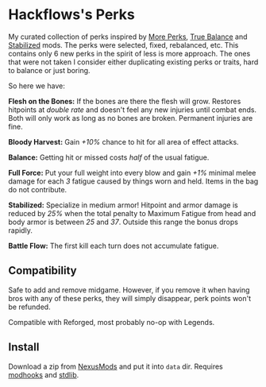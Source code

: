 # Hackflows's Perks

My curated collection of perks inspired by [More Perks][], [True Balance][] and [Stabilized][] mods. The perks were selected, fixed, rebalanced, etc. This contains only 6 new perks in the spirit of less is more approach. The ones that were not taken I consider either duplicating existing perks or traits, hard to balance or just boring.

So here we have:

**Flesh on the Bones:** If the bones are there the flesh will grow. Restores hitpoints at *double rate* and doesn't feel any new injuries until combat ends. Both will only work as long as no bones are broken. Permanent injuries are fine.

**Bloody Harvest:** Gain *+10%* chance to hit for all area of effect attacks.

**Balance:** Getting hit or missed costs *half* of the usual fatigue.

**Full Force:** Put your full weight into every blow and gain *+1%* minimal melee damage for each *3* fatigue caused by things worn and held. Items in the bag do not contribute.

**Stabilized:** Specialize in medium armor! Hitpoint and armor damage is reduced by *25%* when the total penalty to Maximum Fatigue from head and body armor is between *25* and *37*. Outside this range the bonus drops rapidly. 

**Battle Flow:** The first kill each turn does not accumulate fatigue.


## Compatibility

Safe to add and remove midgame. However, if you remove it when having bros with any of these perks, they will simply disappear, perk points won't be refunded.

Compatible with Reforged, most probably no-op with Legends.


## Install

Download a zip from [NexusMods][] and put it into `data` dir. Requires [modhooks][] and [stdlib][].


[NexusMods]: https://www.nexusmods.com/battlebrothers/mods/673
[modhooks]: https://www.nexusmods.com/battlebrothers/mods/42
[stdlib]: https://www.nexusmods.com/battlebrothers/mods/676

[More Perks]: https://www.nexusmods.com/battlebrothers/mods/44
[True Balance]: https://www.nexusmods.com/battlebrothers/mods/333
[Stabilized]: https://www.nexusmods.com/battlebrothers/mods/525
